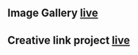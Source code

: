 ## Image Gallery   <a href="https://randweb.github.io/work-with-Animation-and-Transtion-and-Transform/Image gallery" target="_blank">live</a>
## Creative link project    <a href="https://randweb.github.io/work-with-Animation-and-Transtion-and-Transform/Creative Link Effects" target="_blank">live</a>
